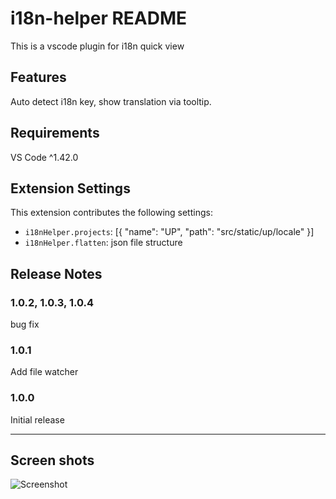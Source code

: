 # i18n-helper README

This is a vscode plugin for i18n quick view

## Features

Auto detect i18n key, show translation via tooltip.


## Requirements

VS Code ^1.42.0

## Extension Settings

This extension contributes the following settings:

* `i18nHelper.projects`: [{ "name": "UP", "path": "src/static/up/locale" }]
* `i18nHelper.flatten`: json file structure

## Release Notes

### 1.0.2, 1.0.3, 1.0.4

bug fix

### 1.0.1

Add file watcher

### 1.0.0

Initial release 


--------------------------------------------------------------------------------------------------------

## Screen shots
![Screenshot](screenshot.gif)
